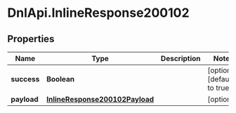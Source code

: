 # DnlApi.InlineResponse200102

## Properties
Name | Type | Description | Notes
------------ | ------------- | ------------- | -------------
**success** | **Boolean** |  | [optional] [default to true]
**payload** | [**InlineResponse200102Payload**](InlineResponse200102Payload.md) |  | [optional] 


